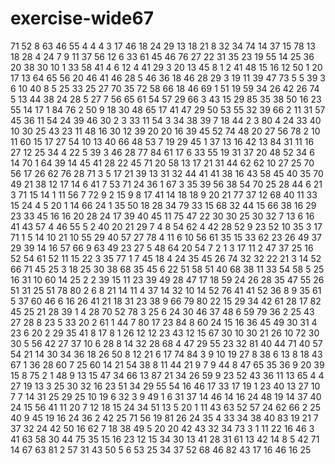# exercise-wide67
71
52
8
63
46
55
4
4
4
3
17
46
18
24
29
13
18
21
8
32
34
74
14
37
15
78
13
18
28
4
24
7
9
11
37
56
12
6
33
61
45
46
76
27
22
31
35
23
19
55
14
25
36
20
38
30
10
1
33
58
41
4
6
12
4
41
29
3
20
13
45
8
1
2
41
48
15
16
12
50
1
20
17
13
64
65
56
20
46
41
46
28
5
46
36
18
46
28
29
3
19
11
39
47
73
5
5
39
3
6
10
40
8
5
25
33
25
27
70
35
72
58
66
18
46
69
1
51
19
59
34
26
42
26
74
5
13
44
38
24
28
5
27
7
56
65
61
54
57
29
66
3
43
15
29
85
35
38
50
16
23
55
14
17
1
84
76
2
50
9
18
30
48
65
17
41
47
29
50
53
55
32
39
66
2
11
31
57
45
36
11
54
24
39
46
30
2
3
33
11
54
3
34
38
39
7
18
44
2
3
80
4
24
33
40
10
30
25
43
23
11
48
16
30
12
39
20
20
16
39
45
52
74
48
20
27
56
78
2
10
11
60
15
17
27
54
10
13
40
66
48
53
7
19
29
45
1
37
13
16
42
13
84
31
11
16
27
12
25
34
4
22
5
39
3
46
28
77
84
61
17
6
33
55
19
31
37
20
48
52
34
6
14
70
1
64
39
14
45
41
28
22
45
71
20
58
13
17
21
31
44
62
62
10
27
25
70
56
17
26
62
76
28
71
3
5
17
21
39
13
31
32
44
41
41
38
16
43
58
45
40
35
70
49
21
38
12
17
14
6
41
7
53
71
24
36
1
67
3
35
39
56
38
54
70
25
28
44
6
21
3
71
15
14
1
11
56
7
72
9
2
15
9
8
17
41
14
18
18
9
20
21
77
37
12
68
40
11
33
15
24
4
5
20
1
14
66
24
1
35
50
18
28
34
79
33
15
68
32
44
15
66
38
16
29
23
33
45
16
16
20
28
24
17
39
40
45
11
75
47
22
30
30
25
30
32
7
13
6
16
41
43
57
4
46
55
5
2
40
20
21
29
7
4
8
54
62
4
42
28
52
9
23
52
10
35
3
17
71
1
5
14
10
21
10
55
29
40
57
27
78
4
11
6
10
56
61
35
15
33
62
23
26
49
37
29
39
14
16
57
66
9
63
49
23
27
5
48
64
20
54
7
2
1
3
17
11
2
47
37
25
16
52
54
61
52
11
15
22
3
35
77
1
7
45
18
4
24
35
45
26
74
32
32
22
21
3
14
52
66
71
45
25
3
18
25
30
38
68
35
45
6
22
51
58
51
40
68
38
11
33
54
58
5
25
16
31
10
60
14
25
2
2
39
15
11
23
39
49
28
47
17
18
59
24
26
28
35
47
55
26
51
31
25
51
78
80
2
6
8
21
14
11
4
37
14
32
10
14
52
76
41
41
52
36
8
9
35
61
5
37
60
46
6
16
26
41
21
18
31
23
38
9
66
79
80
22
15
29
34
42
61
28
17
82
45
25
21
28
39
1
4
28
70
52
78
3
25
6
24
30
46
37
48
6
59
79
36
2
25
43
27
28
8
23
5
33
20
2
61
1
44
7
80
17
23
84
8
60
24
15
16
36
45
49
30
31
4
23
6
20
2
29
35
41
8
17
8
1
26
12
12
23
43
12
15
67
30
10
30
21
26
10
72
30
30
5
56
42
27
37
10
6
28
8
14
32
28
68
4
47
29
55
23
32
81
40
44
71
40
57
54
21
14
30
34
36
18
26
50
8
12
21
6
17
74
84
3
9
10
19
27
8
38
6
13
8
18
43
67
1
36
28
60
7
25
60
14
21
54
38
8
11
44
21
9
7
9
44
8
47
65
35
36
9
20
39
15
8
75
2
1
48
9
13
15
47
34
66
13
87
21
34
26
59
9
23
52
43
36
11
13
65
4
4
27
19
13
3
25
30
32
16
23
51
34
29
55
54
16
46
17
33
17
19
1
23
40
13
27
10
7
7
14
31
25
29
25
10
19
6
32
3
9
49
1
6
31
37
14
46
14
16
24
48
19
14
37
40
24
15
56
41
11
20
7
12
18
15
24
34
51
13
5
20
1
11
43
63
52
57
24
62
66
2
25
40
9
45
19
16
24
36
2
42
25
71
56
19
81
26
24
35
4
33
34
38
40
83
19
21
7
37
32
24
42
50
16
62
7
18
38
49
5
20
20
42
43
32
34
73
3
1
11
22
16
46
3
41
63
58
30
44
75
35
15
16
23
12
15
34
30
13
41
28
31
61
13
42
14
8
5
42
71
14
67
63
81
2
57
31
43
50
5
6
53
25
34
37
52
68
46
82
43
17
16
46
16
25
